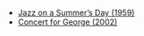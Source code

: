 - [Jazz on a Summer’s Day (1959)](https://youtu.be/Htwe0NBjq4c)
- [Concert for George (2002)](https://www.youtube.com/playlist?list=PLMhclBAaZsHbQNqLd-tWyAjeR9UJGEYHx)

